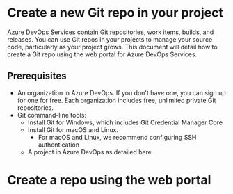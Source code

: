 # Create a new Git repo in your project 

Azure DevOps Services contain Git repositories, work items, builds, and releases. You can use Git repos in your projects to manage your source code, particularly as your project grows. 
This document will detail how to create a Git repo using the web portal for Azure DevOps Services.

## Prerequisites
* An organization in Azure DevOps. If you don't have one, you can sign up for one for free. Each organization includes free, unlimited private Git repositories.
* Git command-line tools:
  * Install Git for Windows, which includes Git Credential Manager Core
  * Install Git for macOS and Linux.
    * For macOS and Linux, we recommend configuring SSH authentication
  * A project in Azure DevOps as detailed here
# Create a repo using the web portal

